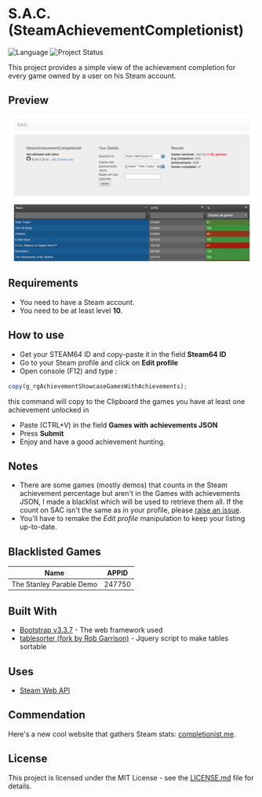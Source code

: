# S.A.C. (SteamAchievementCompletionist)

![Language](https://img.shields.io/badge/language-javascript-yellow.svg) ![Project Status](https://img.shields.io/badge/status-online-brightgreen.svg)

This project provides a simple view of the achievement completion for every game owned by a user on his Steam account.

## Preview

![Preview](img/preview.png)

## Requirements

* You need to have a Steam account.
* You need to be at least level **10**.

## How to use

* Get your STEAM64 ID and copy-paste it in the field **Steam64 ID**
* Go to your Steam profile and click on **Edit profile**
* Open console (F12) and type :

```js
copy(g_rgAchievementShowcaseGamesWithAchievements);
```

this command will copy to the Clipboard the games you have at least one achievement unlocked in

* Paste (CTRL+V) in the field **Games with achievements JSON**
* Press **Submit**
* Enjoy and have a good achievement hunting.

## Notes

* There are some games (mostly demos) that counts in the Steam achievement percentage but aren't in the Games with achievements JSON, I made a blacklist which will be used to retrieve them all. If the count on SAC isn't the same as in your profile, please [raise an issue](https://github.com/joelcancela/SteamAchievementCompletionist/issues).
* You'll have to remake the *Edit profile* manipulation to keep your listing up-to-date.

## Blacklisted Games

| Name                      | APPID |
| :-------------------------: | :-------: |
| The Stanley Parable Demo  | 247750  |

## Built With

* [Bootstrap v3.3.7](https://getbootstrap.com/docs/3.3/) - The web framework used
* [tablesorter (fork by Rob Garrison)](https://mottie.github.io/tablesorter/docs/) - Jquery script to make tables sortable

## Uses

* [Steam Web API](https://developer.valvesoftware.com/wiki/Steam_Web_API)

## Commendation

Here's a new cool website that gathers Steam stats: [completionist.me](https://completionist.me).

## License

This project is licensed under the MIT License - see the [LICENSE.md](LICENSE.md) file for details.
